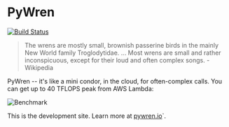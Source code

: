 # PyWren

[![Build Status](https://travis-ci.org/pywren/pywren.svg?branch=master)](https://travis-ci.org/pywren/pywren)

> The wrens are mostly small, brownish passerine birds in the mainly New World family Troglodytidae. ... Most wrens are small and rather inconspicuous, except for their loud and often complex songs. - Wikipedia

PyWren -- it's like a mini condor, in the cloud, for often-complex calls. You can get up to 40 TFLOPS peak from AWS Lambda:

![Benchmark](https://raw.githubusercontent.com/pywren/pywren/master/pywren.gflops.png)

This is the development site. Learn more at [pywren.io](http://pywren.io)`. 


